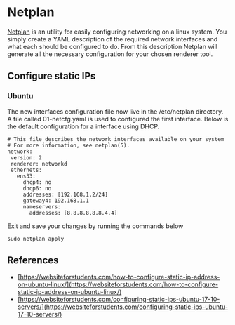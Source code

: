 
# Netplan

[Netplan](https://netplan.io/) is an utility for easily configuring networking on a linux system. You simply create a YAML description of the required network interfaces and what each should be configured to do. From this description Netplan will generate all the necessary configuration for your chosen renderer tool.

## Configure static IPs

### Ubuntu


The new interfaces configuration file now live in the /etc/netplan directory. A file called 01-netcfg.yaml is used to configured the first interface. Below is the default configuration for a interface using DHCP.

```
# This file describes the network interfaces available on your system
# For more information, see netplan(5).
network:
 version: 2
 renderer: networkd
 ethernets:
   ens33:
     dhcp4: no
     dhcp6: no
     addresses: [192.168.1.2/24]
     gateway4: 192.168.1.1
     nameservers:
       addresses: [8.8.8.8,8.8.4.4]
```

Exit and save your changes by running the commands below

```
sudo netplan apply
```


## References

* [https://websiteforstudents.com/how-to-configure-static-ip-address-on-ubuntu-linux/](https://websiteforstudents.com/how-to-configure-static-ip-address-on-ubuntu-linux/)
* [https://websiteforstudents.com/configuring-static-ips-ubuntu-17-10-servers/](https://websiteforstudents.com/configuring-static-ips-ubuntu-17-10-servers/)
